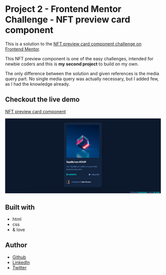 # Project 2 - Frontend Mentor Challenge - NFT preview card component

This is a solution to the [NFT preview card component challenge on Frontend Mentor](https://www.frontendmentor.io/challenges/nft-preview-card-component-SbdUL_w0U).

This NFT preview component is one of the easy challenges, intended for newbie coders and this is **my second project** to build on my own.

The only difference between the solution and given references is the media query part. No single media query was actually necessary, but I added few, as I had the knowledge already.

## Checkout the live demo
[NFT preview card component](https://peac-h.github.io/2_NFT-preview-card-component/)

![NFT preview card component](https://raw.githubusercontent.com/Peac-h/2_NFT-preview-card-component/main/screenshot.png)

## Built with
- html
- css
- & love

## Author
- [Github](https://github.com/Peac-h)
- [LinkedIn](https://www.linkedin.com/in/tamta-lomidze-b336b9266/)
- [Twitter](https://twitter.com/p6eac_h)
